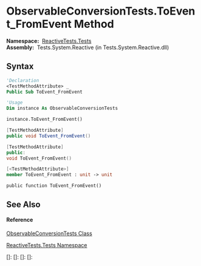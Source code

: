 # ObservableConversionTests.ToEvent\_FromEvent Method

**Namespace:**  [ReactiveTests.Tests](ReactiveTests.Tests\ReactiveTests.Tests.md)  
**Assembly:**  Tests.System.Reactive (in Tests.System.Reactive.dll)

## Syntax

```vb
'Declaration
<TestMethodAttribute> _
Public Sub ToEvent_FromEvent
```

```vb
'Usage
Dim instance As ObservableConversionTests

instance.ToEvent_FromEvent()
```

```csharp
[TestMethodAttribute]
public void ToEvent_FromEvent()
```

```c++
[TestMethodAttribute]
public:
void ToEvent_FromEvent()
```

```fsharp
[<TestMethodAttribute>]
member ToEvent_FromEvent : unit -> unit 
```

```jscript
public function ToEvent_FromEvent()
```

## See Also

#### Reference

[ObservableConversionTests Class](ObservableConversionTests\ObservableConversionTests.md)

[ReactiveTests.Tests Namespace](ReactiveTests.Tests\ReactiveTests.Tests.md)

[]: 
[]: 
[]: 
[]: 
